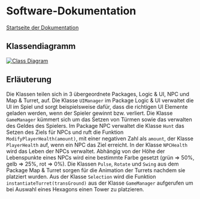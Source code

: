 # Software-Dokumentation
[Startseite der Dokumentation](./documentation.md)
## Klassendiagramm
[![Class Diagram](./classdiagram.png)](./classdiagram.png)

## Erläuterung
Die Klassen teilen sich in 3 übergeordnete Packages, Logic & UI, NPC und Map & Turret, auf. Die Klasse `UIManager` im Package Logic & UI verwaltet die UI im Spiel und sorgt beispielsweise dafür, dass die richtigen UI Elemente geladen werden, wenn der Spieler gewinnt bzw. verliert. Die Klasse `GameManager` kümmert sich um das Setzen von Türmen sowie das verwalten des Geldes des Spielers. Im Package NPC verwaltet die Klasse `Hunt` das Setzen des Ziels für NPCs und ruft die Funktion `ModifyPlayerHealth(amount)`, mit einer negativen Zahl als `amount`, der Klasse `PlayerHealth` auf, wenn ein NPC das Ziel erreicht. In der Klasse `NPCHealth` wird das Leben der NPCs verwaltet. Abhängig von der Höhe der Lebenspunkte eines NPCs wird eine bestimmte Farbe gesetzt (grün => 50%, gelb => 25%, rot => 0%). Die Klassen `Pulse`, `Rotate` und `Swing` aus dem Package Map & Turret sorgen für die Animation der Turrets nachdem sie platziert wurden. Aus der Klasse `Selection` wird die Funktion `instantiateTurret(transGround)` aus der Klasse `GameManager` aufgerufen um bei Auswahl eines Hexagons einen Tower zu platzieren.